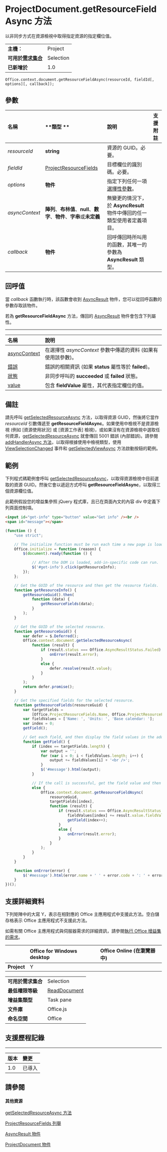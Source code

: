 
# ProjectDocument.getResourceFieldAsync 方法
以非同步方式在資源檢視中取得指定資源的指定欄位值。

|||
|:-----|:-----|
|**主機︰**|Project|
|**可用於[需求集合](../../docs/overview/specify-office-hosts-and-api-requirements.md)**|Selection|
|**已新增於**|1.0|

```
Office.context.document.getResourceFieldAsync(resourceId, fieldId[, options][, callback]);
```


## 參數



|**名稱**|**類型	**|**說明**|**支援附註**|
|:-----|:-----|:-----|:-----|
| _resourceId_|**string**|資源的 GUID。必要。||
| _fieldId_|[ProjectResourceFields](../../reference/shared/projectresourcefields-enumeration.md)|目標欄位的識別碼。必要。||
| _options_|**物件**|指定下列任何一項[選擇性參數](../../docs/develop/asynchronous-programming-in-office-add-ins.md#passing-optional-parameters-to-asynchronous-methods)。||
| _asyncContext_|**陣列**、**布林值**、**null**、**數字**、**物件**、**字串**或**未定義**|無變更的情況下，於 **AsyncResult** 物件中傳回的任一類型使用者定義項目。||
| _callback_|**物件**|回呼傳回時所叫用的函數，其唯一的參數為 **AsyncResult** 類型。||

## 回呼值

當 _callback_ 函數執行時，該函數會收到 [AsyncResult](../../reference/shared/asyncresult.md) 物件，您可以從回呼函數的參數存取該物件。

若為 **getResourceFieldAsync** 方法，傳回的 [AsyncResult](../../reference/shared/asyncresult.md) 物件會包含下列屬性。


****


|**名稱**|**說明**|
|:-----|:-----|
|[asyncContext](../../reference/shared/asyncresult.asynccontext.md)|在選擇性 _asyncContext_ 參數中傳遞的資料 (如果有使用該參數)。|
|[錯誤](../../reference/shared/asyncresult.error.md)|錯誤的相關資訊 (如果 **status** 屬性等於 **failed**)。|
|[狀態](../../reference/shared/asyncresult.status.md)|非同步呼叫的 **succeeded** 或 **failed** 狀態。|
|[value](../../reference/shared/asyncresult.value.md)|包含 **fieldValue** 屬性，其代表指定欄位的值。|

## 備註

請先呼叫 [getSelectedResourceAsync](../../reference/shared/projectdocument.getselectedtaskasync.md) 方法，以取得資源 GUID，然後將它當作 _resourceId_ 引數傳遞至 **getResourceFieldAsync**。如果使用中檢視不是資源檢視 (例如 [資源使用狀況] 或 [資源工作表] 檢視)，或如果沒有在資源檢視中選取任何資源，[getSelectedResourceAsync](../../reference/shared/projectdocument.getselectedtaskasync.md) 就會傳回 5001 錯誤 (內部錯誤)。請參閱 [addHandlerAsync 方法](../../reference/shared/projectdocument.addhandlerasync.md)，以取得根據使用中檢視類型，使用 [ViewSelectionChanged](../../reference/shared/projectdocument.viewselectionchanged.event.md) 事件和 [getSelectedViewAsync](../../reference/shared/projectdocument.getselectedviewasync.md) 方法啟動按鈕的範例。


## 範例

下列程式碼範例會呼叫 [getSelectedResourceAsync](../../reference/shared/projectdocument.getselectedtaskasync.md)，以取得資源檢視中目前選取的資源 GUID。然後它會以遞迴方式呼叫 **getResourceFieldAsync**，以取得三個資源欄位值。

此範例假設您的增益集參照 jQuery 程式庫，且已在頁面內文的內容 div 中定義下列頁面控制項。




```HTML
<input id="get-info" type="button" value="Get info" /><br />
<span id="message"></span>
```




```js
(function () {
    "use strict";

    // The initialize function must be run each time a new page is loaded.
    Office.initialize = function (reason) {
        $(document).ready(function () {

            // After the DOM is loaded, add-in-specific code can run.
            $('#get-info').click(getResourceInfo);
        });
    };

    // Get the GUID of the resource and then get the resource fields.
    function getResourceInfo() {
        getResourceGuid().then(
            function (data) {
                getResourceFields(data);
            }
        );
    }

    // Get the GUID of the selected resource.
    function getResourceGuid() {
        var defer = $.Deferred();
        Office.context.document.getSelectedResourceAsync(
            function (result) {
                if (result.status === Office.AsyncResultStatus.Failed) {
                    onError(result.error);
                }
                else {
                    defer.resolve(result.value);
                }
            }
        );
        return defer.promise();
    }

    // Get the specified fields for the selected resource.
    function getResourceFields(resourceGuid) {
        var targetFields =
            [Office.ProjectResourceFields.Name, Office.ProjectResourceFields.Units, Office.ProjectResourceFields.BaseCalendar];
        var fieldValues = ['Name: ', 'Units: ', 'Base calendar: '];
        var index = 0; 
        getField();

        // Get each field, and then display the field values in the add-in.
        function getField() {
            if (index == targetFields.length) {
                var output = '';
                for (var i = 0; i < fieldValues.length; i++) {
                    output += fieldValues[i] + '<br />';
                }
                $('#message').html(output);
            }

            // If the call is successful, get the field value and then get the next field.
            else {
                Office.context.document.getResourceFieldAsync(
                    resourceGuid,
                    targetFields[index],
                    function (result) {
                        if (result.status === Office.AsyncResultStatus.Succeeded) {
                            fieldValues[index] += result.value.fieldValue;
                            getField(index++);
                        }
                        else {
                            onError(result.error);
                        }
                    }
                );
            }
        }
    }

    function onError(error) {
        $('#message').html(error.name + ' ' + error.code + ': ' + error.message);
    }
})();
```


## 支援詳細資料


下列矩陣中的大寫 Y，表示在相對應的 Office 主應用程式中支援此方法。空白儲存格表示 Office 主應用程式不支援此方法。

如需有關 Office 主應用程式與伺服器需求的詳細資訊，請參閱[執行 Office 增益集的需求](../../docs/overview/requirements-for-running-office-add-ins.md)。


||**Office for Windows desktop**|**Office Online (在瀏覽器中)**|
|:-----|:-----|:-----|
|**Project**|Y||

|||
|:-----|:-----|
|**可用於需求集合**|Selection|
|**最低權限等級**|[ReadDocument](../../docs/develop/requesting-permissions-for-api-use-in-content-and-task-pane-add-ins.md)|
|**增益集類型**|Task pane|
|**文件庫**|Office.js|
|**命名空間**|Office|

## 支援歷程記錄



****


|**版本**|**變更**|
|:-----|:-----|
|1.0|已導入|

## 請參閱



#### 其他資源


[getSelectedResourceAsync 方法](../../reference/shared/projectdocument.getselectedresourceasync.md)

[ProjectResourceFields 列舉](../../reference/shared/projectresourcefields-enumeration.md)

[AsyncResult 物件](../../reference/shared/asyncresult.md)

[ProjectDocument 物件](../../reference/shared/projectdocument.projectdocument.md)
